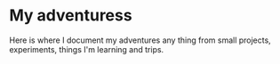 # My adventuress

Here is where I document my adventures any thing from small projects, experiments, things I'm learning and trips.